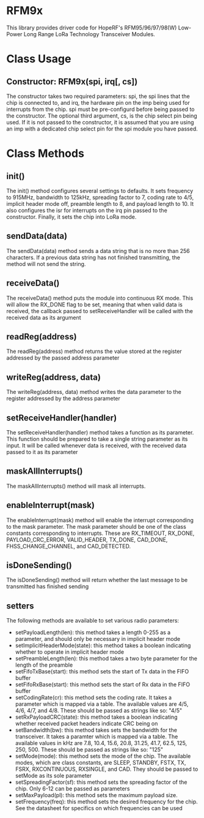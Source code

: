 # RFM9x

This library provides driver code for HopeRF's RFM95/96/97/98(W) Low-Power Long Range LoRa Technology Transceiver Modules.

# Class Usage

## Constructor: RFM9x(spi, irq[, cs])
The constructor takes two required parameters: spi, the spi lines that the chip is connected to, and irq, the hardware pin on the imp 
being used for interrupts from the chip. spi must be pre-configurd before being passed to the constructor. The optional third argument,
cs, is the chip select pin being used. If it is not passed to the constructor, it is assumed that you are using an imp with a
dedicated chip select pin for the spi module you have passed.

# Class Methods

## init()
The init() method configures several settings to defaults. It sets frequency to 915MHz, bandwidth to 125kHz, spreading factor to 7, 
coding rate to 4/5, implicit header mode off, preamble length to 8, and payload length to 10. It also configures the isr for
interrupts on the irq pin passed to the constructor. Finally, it sets the chip into LoRa mode.

## sendData(data) 
The sendData(data) method sends a data string that is no more than 256 characters. If a previous data string has not finished transmitting,
the method will not send the string.

## receiveData()
The receiveData() method puts the module into continuous RX mode. This will allow the RX_DONE flag to be set, meaning that when
valid data is received, the callback passed to setReceiveHandler will be called with the received data as its argument

## readReg(address)
The readReg(address) method returns the value stored at the register addressed by the passed address parameter

## writeReg(address, data)
The writeReg(address, data) method writes the data parameter to the register addressed by the address parameter

## setReceiveHandler(handler)
The setReceiveHandler(handler) method takes a function as its parameter. This function should be prepared to take a single
string parameter as its input. It will be called whenever data is received, with the received data passed to it as its parameter

## maskAllInterrupts() 
The maskAllInterrupts() method will mask all interrupts.

## enableInterrupt(mask)
The enableInterrupt(mask) method will enable the interrupt corresponding to the mask parameter. The mask parameter should be
one of the class constants corresponding to interrupts. These are RX_TIMEOUT, RX_DONE, PAYLOAD_CRC_ERROR, VALID_HEADER, TX_DONE,
CAD_DONE, FHSS_CHANGE_CHANNEL, and CAD_DETECTED.

## isDoneSending()
The isDoneSending() method will return whether the last message to be transmitted has finished sending

## setters
The following methods are available to set various radio parameters:
- setPayloadLength(len): this method takes a length 0-255 as a parameter, and should only be necessary in implicit header mode
- setImplicitHeaderMode(state): this method takes a boolean indicating whether to operate in implicit header mode
- setPreambleLength(len): this method takes a two byte parameter for the length of the preamble
- setFifoTxBase(start): this method sets the start of Tx data in the FIFO buffer
- setFifoRxBase(start): this method sets the start of Rx data in the FIFO buffer
- setCodingRate(cr): this method sets the coding rate. It takes a parameter which is mapped via a table. The available values are 4/5, 4/6, 4/7,
and 4/8. These should be passed as strings like so: "4/5"
- setRxPayloadCRC(state): this method takes a boolean indicating whether received packet headers indicate CRC being on
- setBandwidth(bw): this method takes sets the bandwidth for the transceiver. It takes a paramter which is mapped via a table.
The available values in kHz are 7.8, 10.4, 15.6, 20.8, 31.25, 41.7, 62.5, 125, 250, 500. These should be passed as strings like
so: "125"
- setMode(mode): this method sets the mode of the chip. The available modes, which are class constants, are SLEEP, STANDBY, FSTX,
TX, FSRX, RXCONTINUOUS, RXSINGLE, and CAD. They should be passed to setMode as its sole parameter
- setSpreadingFactor(sf): this method sets the spreading factor of the chip. Only 6-12 can be passed as parameters
- setMaxPayload(pl): this method sets the maximum payload size.
- setFrequency(freq): this method sets the desired frequency for the chip. See the datasheet for specifics on which frequencies
can be used

